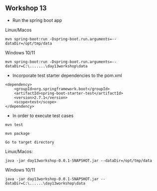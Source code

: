 ## Workshop 13

* Run the spring boot app

Linux/Macos
```
mvn spring-boot:run -Dspring-boot.run.arguments=--dataDir=/opt/tmp/data
```

Windows 10/11
```
mvn spring-boot:run -Dspring-boot.run.arguments=--dataDir=C:\.......\day13workshop\data
```

* Incorporate test starter dependencies to the pom.xml

```
<dependency>
    <groupId>org.springframework.boot</groupId>
    <artifactId>spring-boot-starter-test</artifactId>
    <version>2.7.1</version>
    <scope>test</scope>
</dependency>

```

* In order to execute test cases

```
mvn test
```

```
mvn package
```

```
Go to target directory
```

Linux/Macos:
```
java -jar day13workshop-0.0.1-SNAPSHOT.jar --dataDir=/opt/tmp/data
```
Windows 10/11
```
java -jar day13workshop-0.0.1-SNAPSHOT.jar --dataDir=C:\......\day13workshop\data
